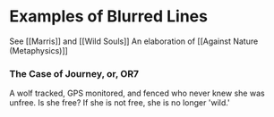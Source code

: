 # Examples of Blurred Lines
See [[Marris]] and [[Wild Souls]]
An elaboration of [[Against Nature (Metaphysics)]]

### The Case of Journey, or, OR7
A wolf tracked, GPS monitored, and fenced who never knew she was unfree. Is she free?
If she is not free, she is no longer 'wild.'